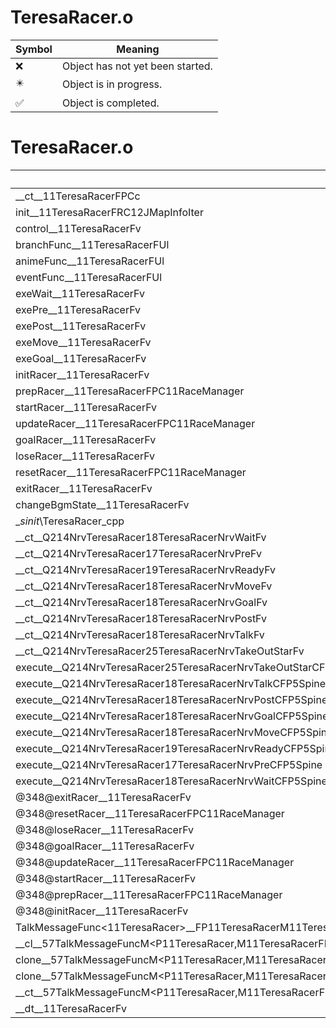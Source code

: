 # TeresaRacer.o
| Symbol | Meaning 
| ------------- | ------------- 
| :x: | Object has not yet been started. 
| :eight_pointed_black_star: | Object is in progress. 
| :white_check_mark: | Object is completed. 


# TeresaRacer.o
| Symbol | Decompiled? |
| ------------- | ------------- |
| __ct__11TeresaRacerFPCc | :x: |
| init__11TeresaRacerFRC12JMapInfoIter | :x: |
| control__11TeresaRacerFv | :x: |
| branchFunc__11TeresaRacerFUl | :x: |
| animeFunc__11TeresaRacerFUl | :x: |
| eventFunc__11TeresaRacerFUl | :x: |
| exeWait__11TeresaRacerFv | :x: |
| exePre__11TeresaRacerFv | :x: |
| exePost__11TeresaRacerFv | :x: |
| exeMove__11TeresaRacerFv | :x: |
| exeGoal__11TeresaRacerFv | :x: |
| initRacer__11TeresaRacerFv | :x: |
| prepRacer__11TeresaRacerFPC11RaceManager | :x: |
| startRacer__11TeresaRacerFv | :x: |
| updateRacer__11TeresaRacerFPC11RaceManager | :x: |
| goalRacer__11TeresaRacerFv | :x: |
| loseRacer__11TeresaRacerFv | :x: |
| resetRacer__11TeresaRacerFPC11RaceManager | :x: |
| exitRacer__11TeresaRacerFv | :x: |
| changeBgmState__11TeresaRacerFv | :x: |
| __sinit_\TeresaRacer_cpp | :x: |
| __ct__Q214NrvTeresaRacer18TeresaRacerNrvWaitFv | :x: |
| __ct__Q214NrvTeresaRacer17TeresaRacerNrvPreFv | :x: |
| __ct__Q214NrvTeresaRacer19TeresaRacerNrvReadyFv | :x: |
| __ct__Q214NrvTeresaRacer18TeresaRacerNrvMoveFv | :x: |
| __ct__Q214NrvTeresaRacer18TeresaRacerNrvGoalFv | :x: |
| __ct__Q214NrvTeresaRacer18TeresaRacerNrvPostFv | :x: |
| __ct__Q214NrvTeresaRacer18TeresaRacerNrvTalkFv | :x: |
| __ct__Q214NrvTeresaRacer25TeresaRacerNrvTakeOutStarFv | :x: |
| execute__Q214NrvTeresaRacer25TeresaRacerNrvTakeOutStarCFP5Spine | :x: |
| execute__Q214NrvTeresaRacer18TeresaRacerNrvTalkCFP5Spine | :x: |
| execute__Q214NrvTeresaRacer18TeresaRacerNrvPostCFP5Spine | :x: |
| execute__Q214NrvTeresaRacer18TeresaRacerNrvGoalCFP5Spine | :x: |
| execute__Q214NrvTeresaRacer18TeresaRacerNrvMoveCFP5Spine | :x: |
| execute__Q214NrvTeresaRacer19TeresaRacerNrvReadyCFP5Spine | :x: |
| execute__Q214NrvTeresaRacer17TeresaRacerNrvPreCFP5Spine | :x: |
| execute__Q214NrvTeresaRacer18TeresaRacerNrvWaitCFP5Spine | :x: |
| @348@exitRacer__11TeresaRacerFv | :x: |
| @348@resetRacer__11TeresaRacerFPC11RaceManager | :x: |
| @348@loseRacer__11TeresaRacerFv | :x: |
| @348@goalRacer__11TeresaRacerFv | :x: |
| @348@updateRacer__11TeresaRacerFPC11RaceManager | :x: |
| @348@startRacer__11TeresaRacerFv | :x: |
| @348@prepRacer__11TeresaRacerFPC11RaceManager | :x: |
| @348@initRacer__11TeresaRacerFv | :x: |
| TalkMessageFunc&lt;11TeresaRacer&gt;__FP11TeresaRacerM11TeresaRacerFPCvPvUl_b_57TalkMessageFuncM&lt;P11TeresaRacer,M11TeresaRacerFPCvPvUl_b&gt; | :x: |
| __cl__57TalkMessageFuncM&lt;P11TeresaRacer,M11TeresaRacerFPCvPvUl_b&gt;CFUl | :x: |
| clone__57TalkMessageFuncM&lt;P11TeresaRacer,M11TeresaRacerFPCvPvUl_b&gt;CFv | :x: |
| clone__57TalkMessageFuncM&lt;P11TeresaRacer,M11TeresaRacerFPCvPvUl_b&gt;CFP7JKRHeap | :x: |
| __ct__57TalkMessageFuncM&lt;P11TeresaRacer,M11TeresaRacerFPCvPvUl_b&gt;FRC57TalkMessageFuncM&lt;P11TeresaRacer,M11TeresaRacerFPCvPvUl_b&gt; | :x: |
| __dt__11TeresaRacerFv | :x: |
